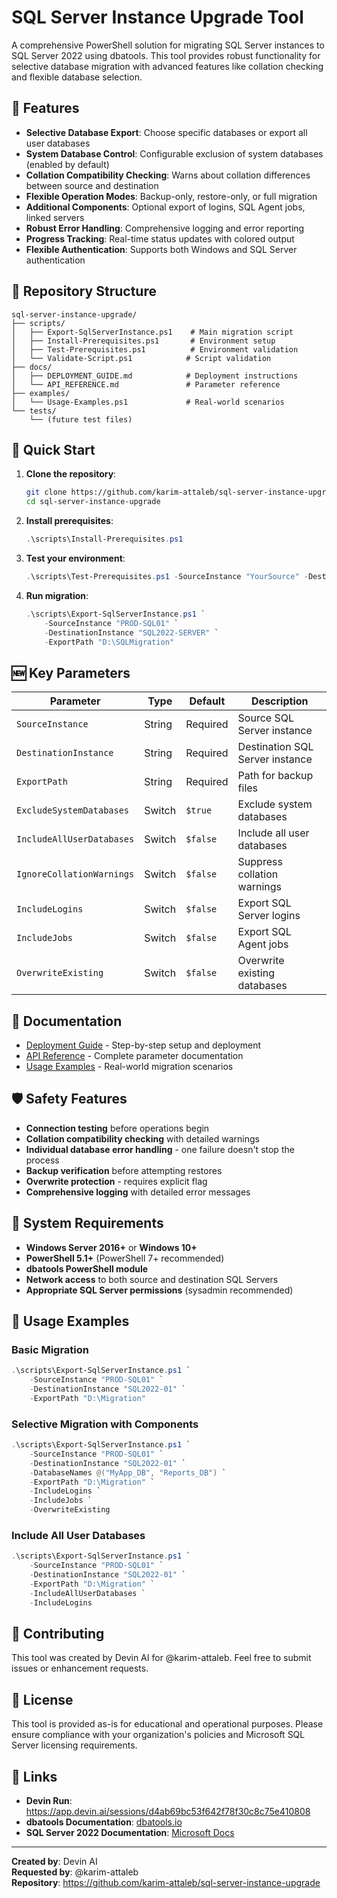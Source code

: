 # SQL Server Instance Upgrade Tool

A comprehensive PowerShell solution for migrating SQL Server instances to SQL Server 2022 using dbatools. This tool provides robust functionality for selective database migration with advanced features like collation checking and flexible database selection.

## 🚀 Features

- **Selective Database Export**: Choose specific databases or export all user databases
- **System Database Control**: Configurable exclusion of system databases (enabled by default)
- **Collation Compatibility Checking**: Warns about collation differences between source and destination
- **Flexible Operation Modes**: Backup-only, restore-only, or full migration
- **Additional Components**: Optional export of logins, SQL Agent jobs, linked servers
- **Robust Error Handling**: Comprehensive logging and error reporting
- **Progress Tracking**: Real-time status updates with colored output
- **Flexible Authentication**: Supports both Windows and SQL Server authentication

## 📁 Repository Structure

```
sql-server-instance-upgrade/
├── scripts/
│   ├── Export-SqlServerInstance.ps1    # Main migration script
│   ├── Install-Prerequisites.ps1       # Environment setup
│   ├── Test-Prerequisites.ps1          # Environment validation
│   └── Validate-Script.ps1            # Script validation
├── docs/
│   ├── DEPLOYMENT_GUIDE.md            # Deployment instructions
│   └── API_REFERENCE.md               # Parameter reference
├── examples/
│   └── Usage-Examples.ps1             # Real-world scenarios
└── tests/
    └── (future test files)
```

## 🎯 Quick Start

1. **Clone the repository**:
   ```bash
   git clone https://github.com/karim-attaleb/sql-server-instance-upgrade.git
   cd sql-server-instance-upgrade
   ```

2. **Install prerequisites**:
   ```powershell
   .\scripts\Install-Prerequisites.ps1
   ```

3. **Test your environment**:
   ```powershell
   .\scripts\Test-Prerequisites.ps1 -SourceInstance "YourSource" -DestinationInstance "YourDest"
   ```

4. **Run migration**:
   ```powershell
   .\scripts\Export-SqlServerInstance.ps1 `
       -SourceInstance "PROD-SQL01" `
       -DestinationInstance "SQL2022-SERVER" `
       -ExportPath "D:\SQLMigration"
   ```

## 🆕 Key Parameters

| Parameter | Type | Default | Description |
|-----------|------|---------|-------------|
| `SourceInstance` | String | Required | Source SQL Server instance |
| `DestinationInstance` | String | Required | Destination SQL Server instance |
| `ExportPath` | String | Required | Path for backup files |
| `ExcludeSystemDatabases` | Switch | `$true` | Exclude system databases |
| `IncludeAllUserDatabases` | Switch | `$false` | Include all user databases |
| `IgnoreCollationWarnings` | Switch | `$false` | Suppress collation warnings |
| `IncludeLogins` | Switch | `$false` | Export SQL Server logins |
| `IncludeJobs` | Switch | `$false` | Export SQL Agent jobs |
| `OverwriteExisting` | Switch | `$false` | Overwrite existing databases |

## 📖 Documentation

- [Deployment Guide](docs/DEPLOYMENT_GUIDE.md) - Step-by-step setup and deployment
- [API Reference](docs/API_REFERENCE.md) - Complete parameter documentation
- [Usage Examples](examples/Usage-Examples.ps1) - Real-world migration scenarios

## 🛡️ Safety Features

- **Connection testing** before operations begin
- **Collation compatibility checking** with detailed warnings
- **Individual database error handling** - one failure doesn't stop the process
- **Backup verification** before attempting restores
- **Overwrite protection** - requires explicit flag
- **Comprehensive logging** with detailed error messages

## 🔧 System Requirements

- **Windows Server 2016+** or **Windows 10+**
- **PowerShell 5.1+** (PowerShell 7+ recommended)
- **dbatools PowerShell module**
- **Network access** to both source and destination SQL Servers
- **Appropriate SQL Server permissions** (sysadmin recommended)

## 📝 Usage Examples

### Basic Migration
```powershell
.\scripts\Export-SqlServerInstance.ps1 `
    -SourceInstance "PROD-SQL01" `
    -DestinationInstance "SQL2022-01" `
    -ExportPath "D:\Migration"
```

### Selective Migration with Components
```powershell
.\scripts\Export-SqlServerInstance.ps1 `
    -SourceInstance "PROD-SQL01" `
    -DestinationInstance "SQL2022-01" `
    -DatabaseNames @("MyApp_DB", "Reports_DB") `
    -ExportPath "D:\Migration" `
    -IncludeLogins `
    -IncludeJobs `
    -OverwriteExisting
```

### Include All User Databases
```powershell
.\scripts\Export-SqlServerInstance.ps1 `
    -SourceInstance "PROD-SQL01" `
    -DestinationInstance "SQL2022-01" `
    -ExportPath "D:\Migration" `
    -IncludeAllUserDatabases `
    -IncludeLogins
```

## 🤝 Contributing

This tool was created by Devin AI for @karim-attaleb. Feel free to submit issues or enhancement requests.

## 📄 License

This tool is provided as-is for educational and operational purposes. Please ensure compliance with your organization's policies and Microsoft SQL Server licensing requirements.

## 🔗 Links

- **Devin Run**: https://app.devin.ai/sessions/d4ab69bc53f642f78f30c8c75e410808
- **dbatools Documentation**: [dbatools.io](https://dbatools.io)
- **SQL Server 2022 Documentation**: [Microsoft Docs](https://docs.microsoft.com/sql/sql-server/)

---

**Created by**: Devin AI  
**Requested by**: @karim-attaleb  
**Repository**: https://github.com/karim-attaleb/sql-server-instance-upgrade
